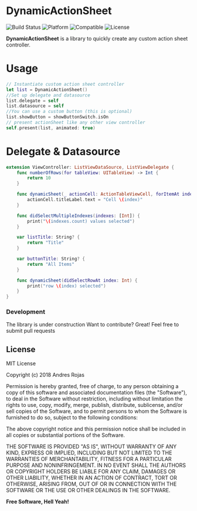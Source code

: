 # DynamicActionSheet

![Build Status](https://travis-ci.org/joemccann/dillinger.svg?branch=master) ![Platform](https://img.shields.io/badge/platform-iOS-blue.svg?style=flat) ![Compatible](https://img.shields.io/badge/swift4-compatible-4BC51D.svg?style=flat) ![License](http://img.shields.io/badge/license-MIT-blue.svg?style=flat)

**DynamicActionSheet** is a library to quickly create any custom action sheet controller.

# Usage

```swift
// Instantiate custom action sheet controller
let list = DynamicActionSheet()
//Set up delegate and datasource
list.delegate = self
list.datasource = self
//You can use a custom button (this is optional)
list.showButton = showButtonSwitch.isOn
// present actionSheet like any other view controller
self.present(list, animated: true)
```

# Delegate & Datasource
```swift
extension ViewController: ListViewDataSource, ListViewDelegate {
    func numberOfRows(for tableView: UITableView) -> Int {
        return 10
    }

    func dynamicSheet(_ actionCell: ActionTableViewCell, forItemAt index: Int) {
        actionCell.titleLabel.text = "Cell \(index)"
    }

    func didSelectMultipleIndexes(indexes: [Int]) {
        print("\(indexes.count) values selected")
    }

    var listTitle: String? {
        return "Title"
    }

    var buttonTitle: String? {
        return "All Items"
    }

    func dynamicSheet(didSelectRowAt index: Int) {
        print("row \(index) selected")
    }
}
```

### Development
The library is under construction
Want to contribute? Great! Feel free to submit pull requests


License
----

MIT License

Copyright (c) 2018 Andres Rojas

Permission is hereby granted, free of charge, to any person obtaining a copy
of this software and associated documentation files (the "Software"), to deal
in the Software without restriction, including without limitation the rights
to use, copy, modify, merge, publish, distribute, sublicense, and/or sell
copies of the Software, and to permit persons to whom the Software is
furnished to do so, subject to the following conditions:

The above copyright notice and this permission notice shall be included in all
copies or substantial portions of the Software.

THE SOFTWARE IS PROVIDED "AS IS", WITHOUT WARRANTY OF ANY KIND, EXPRESS OR
IMPLIED, INCLUDING BUT NOT LIMITED TO THE WARRANTIES OF MERCHANTABILITY,
FITNESS FOR A PARTICULAR PURPOSE AND NONINFRINGEMENT. IN NO EVENT SHALL THE
AUTHORS OR COPYRIGHT HOLDERS BE LIABLE FOR ANY CLAIM, DAMAGES OR OTHER
LIABILITY, WHETHER IN AN ACTION OF CONTRACT, TORT OR OTHERWISE, ARISING FROM,
OUT OF OR IN CONNECTION WITH THE SOFTWARE OR THE USE OR OTHER DEALINGS IN THE
SOFTWARE.


**Free Software, Hell Yeah!**


   
